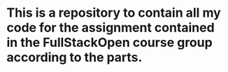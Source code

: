 # This is a repository to contain all my code for the assignment contained in the FullStackOpen course group according to the parts.
